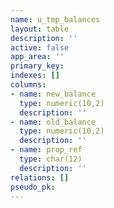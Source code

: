 ```yaml
---
name: u_tmp_balances
layout: table
description: ''
active: false
app_area: ''
primary_key: 
indexes: []
columns:
- name: new_balance
  type: numeric(10,2)
  description: ''
- name: old_balance
  type: numeric(10,2)
  description: ''
- name: prop_ref
  type: char(12)
  description: ''
relations: []
pseudo_pk: 
---
```


